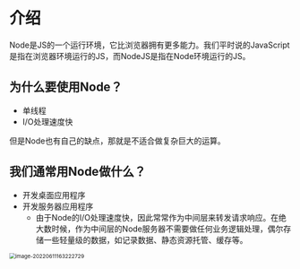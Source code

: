 # 介绍

Node是JS的一个运行环境，它比浏览器拥有更多能力。我们平时说的JavaScript是指在浏览器环境运行的JS，而NodeJS是指在Node环境运行的JS。

## 为什么要使用Node？

- 单线程
- I/O处理速度快

但是Node也有自己的缺点，那就是不适合做复杂巨大的运算。

## 我们通常用Node做什么？

- 开发桌面应用程序
- 开发服务器应用程序
  - 由于Node的I/O处理速度快，因此常常作为中间层来转发请求响应。在绝大数时候，作为中间层的Node服务器不需要做任何业务逻辑处理，偶尔存储一些轻量级的数据，如记录数据、静态资源托管、缓存等。

<img src="https://penguinbucket.obs.cn-southwest-2.myhuaweicloud.com/img/image-20220611163222729.png" alt="image-20220611163222729" style="zoom:67%;" />

<Vssue 
    :options="{ labels: [$page.relativePath.split('/')[0]] }" 
    :title="$page.relativePath.split('/')[1]" 
/>